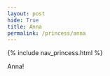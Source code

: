 ```yaml
---
layout: post
hide: True
title: Anna
permalink: /princess/anna
---
```


{% include nav_princess.html %}

Anna!